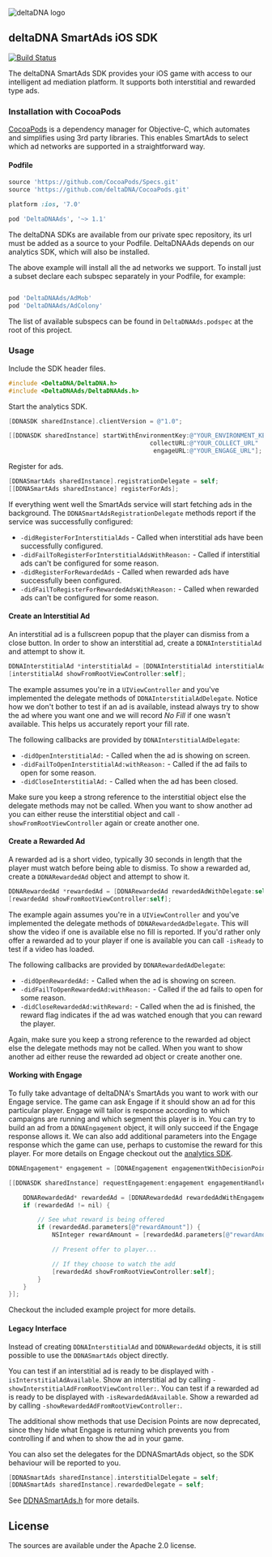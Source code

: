 ![deltaDNA logo](https://deltadna.com/wp-content/uploads/2015/06/deltadna_www@1x.png)

## deltaDNA SmartAds iOS SDK

[![Build Status](https://travis-ci.org/deltaDNA/ios-smartads-sdk.svg)](https://travis-ci.org/deltaDNA/ios-smartads-sdk)

The deltaDNA SmartAds SDK provides your iOS game with access to our intelligent ad mediation platform.  It supports both interstitial and rewarded type ads.

### Installation with CocoaPods

[CocoaPods](https://cocoapods.org/) is a dependency manager for Objective-C, which automates and simplifies using 3rd party libraries.  This enables SmartAds to select which ad networks are supported in a straightforward way.

#### Podfile

```ruby
source 'https://github.com/CocoaPods/Specs.git'
source 'https://github.com/deltaDNA/CocoaPods.git'

platform :ios, '7.0'

pod 'DeltaDNAAds', '~> 1.1'
```

The deltaDNA SDKs are available from our private spec repository, its url must be added as a source to your Podfile.  DeltaDNAAds depends on our analytics SDK, which will also be installed.  

The above example will install all the ad networks we support.  To install just a subset declare each subspec separately in your Podfile, for example:

```ruby

pod 'DeltaDNAAds/AdMob'
pod 'DeltaDNAAds/AdColony'

```
The list of available subspecs can be found in `DeltaDNAAds.podspec` at the root of this project.

### Usage

Include the SDK header files.

```objective-c
#include <DeltaDNA/DeltaDNA.h>
#include <DeltaDNAAds/DeltaDNAAds.h>
```

Start the analytics SDK.

```objective-c
[DDNASDK sharedInstance].clientVersion = @"1.0";

[[DDNASDK sharedInstance] startWithEnvironmentKey:@"YOUR_ENVIRONMENT_KEY"
                                       collectURL:@"YOUR_COLLECT_URL"
                                        engageURL:@"YOUR_ENGAGE_URL"];


```

Register for ads.

```objective-c
[DDNASmartAds sharedInstance].registrationDelegate = self;
[[DDNASmartAds sharedInstance] registerForAds];
```

If everything went well the SmartAds service will start fetching ads in the background.  The `DDNASmartAdsRegistrationDelegate` methods report if the service was successfully configured:

* `-didRegisterForInterstitialAds` - Called when interstitial ads have been successfully configured.
* `-didFailToRegisterForInterstitialAdsWithReason:` - Called if interstitial ads can't be configured for some reason.
* `-didRegisterForRewardedAds` - Called when rewarded ads have successfully been configured.
* `-didFailToRegisterForRewardedAdsWithReason:` - Called when rewarded ads can't be configured for some reason.

#### Create an Interstitial Ad

An interstitial ad is a fullscreen popup that the player can dismiss from a close button.  In order to show an interstitial ad, create a `DDNAInterstitialAd` and attempt to show it.  

```objective-c
DDNAInterstitialAd *interstitialAd = [DDNAInterstitialAd interstitialAdWithDelegate:self];
[interstitialAd showFromRootViewController:self];
```

The example assumes you're in a `UIViewController` and you've implemented the delegate methods of `DDNAInterstitialAdDelegate`.  Notice how we don't bother to test if an ad is available, instead always try to show the ad where you want one and we will record *No Fill* if one wasn't available.  This helps us accurately report your fill rate.

The following callbacks are provided by `DDNAInterstitialAdDelegate`:

* `-didOpenInterstitialAd:` - Called when the ad is showing on screen.
* `-didFailToOpenInterstitialAd:withReason:` - Called if the ad fails to open for some reason.
* `-didCloseInterstitialAd:` - Called when the ad has been closed.

Make sure you keep a strong reference to the interstitial object else the delegate methods may not be called.  When you want to show another ad you can either reuse the interstitial object and call `-showFromRootViewController` again or create another one.

#### Create a Rewarded Ad

A rewarded ad is a short video, typically 30 seconds in length that the player must watch before being able to dismiss.  To show a rewarded ad, create a `DDNARewardedAd` object and attempt to show it.

```objective-c
DDNARewardedAd *rewardedAd = [DDNARewardedAd rewardedAdWithDelegate:self];
[rewardedAd showFromRootViewController:self];
```

The example again assumes you're in a `UIViewController` and you've implemented the delegate methods of `DDNARewardedAdDelegate`.  This will show the video if one is available else no fill is reported.  If you'd rather only offer a rewarded ad to your player if one is available you can call `-isReady` to test if a video has loaded.

The following callbacks are provided by `DDNARewardedAdDelegate`:

* `-didOpenRewardedAd:` - Called when the ad is showing on screen.
* `-didFailToOpenRewardedAd:withReason:` - Called if the ad fails to open for some reason.
* `-didCloseRewardedAd:withReward:` - Called when the ad is finished, the reward flag indicates if the ad was watched enough that you can reward the player.

Again, make sure you keep a strong reference to the rewarded ad object else the delegate methods may not be called.  When you want to show another ad either reuse the rewarded ad object or create another one.

#### Working with Engage

To fully take advantage of deltaDNA's SmartAds you want to work with our Engage service.  The game can ask Engage if it should show an ad for this particular player.  Engage will tailor is response according to which campaigns are running and which segment this player is in.  You can try to build an ad from a `DDNAEngagement` object, it will only succeed if the Engage response allows it.  We can also add additional parameters into the Engage response which the game can use, perhaps to customise the reward for this player.  For more details on Engage checkout out the [analytics SDK](https://github.com/deltaDNA/ios-sdk).  

```objective-c
DDNAEngagement* engagement = [DDNAEngagement engagementWithDecisionPoint:@"showRewardedAd"];

[[DDNASDK sharedInstance] requestEngagement:engagement engagementHandler:^(DDNAEngagement* response) {

    DDNARewardedAd* rewardedAd = [DDNARewardedAd rewardedAdWithEngagement:response delegate:self];
    if (rewardedAd != nil) {

        // See what reward is being offered
        if (rewardedAd.parameters[@"rewardAmount"]) {
            NSInteger rewardAmount = [rewardedAd.parameters[@"rewardAmount"] integerValue];

            // Present offer to player...

            // If they choose to watch the add
            [rewardedAd showFromRootViewController:self];
        }
    }
}];
```

Checkout the included example project for more details.

#### Legacy Interface

Instead of creating `DDNAInterstitialAd` and `DDNARewardedAd` objects, it is still possible to use the `DDNASmartAds` object directly.

You can test if an interstitial ad is ready to be displayed with `-isInterstitialAdAvailable`.  Show an interstitial ad by calling `-showInterstitialAdFromRootViewController:`.  You can test if a rewarded ad is ready to be displayed with `-isRewardedAdAvailable`.  Show a rewarded ad by calling `-showRewardedAdFromRootViewController:`.

The additional show methods that use Decision Points are now deprecated, since they hide what Engage is returning which prevents you from controlling if and when to show the ad in your game.

You can also set the delegates for the DDNASmartAds object, so the SDK behaviour will be reported to you.

```objective-c
[DDNASmartAds sharedInstance].interstitialDelegate = self;
[DDNASmartAds sharedInstance].rewardedDelegate = self;
```

See [DDNASmartAds.h](https://github.com/deltaDNA/ios-smartads-sdk/blob/master/DeltaDNAAds/SmartAds/DDNASmartAds.h) for more details.

## License

The sources are available under the Apache 2.0 license.

